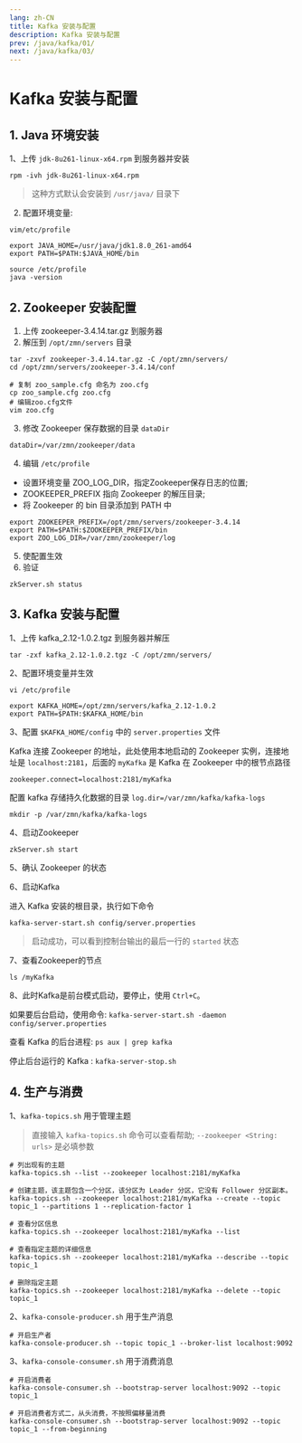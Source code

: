 ```yaml
---
lang: zh-CN
title: Kafka 安装与配置
description: Kafka 安装与配置
prev: /java/kafka/01/
next: /java/kafka/03/
---
```


# Kafka 安装与配置

## 1. Java 环境安装

1、上传 `jdk-8u261-linux-x64.rpm` 到服务器并安装

```shell
rpm -ivh jdk-8u261-linux-x64.rpm
```

> 这种方式默认会安装到 `/usr/java/` 目录下

2. 配置环境变量:

```shell
vim/etc/profile

export JAVA_HOME=/usr/java/jdk1.8.0_261-amd64
export PATH=$PATH:$JAVA_HOME/bin

source /etc/profile
java -version
```

## 2. Zookeeper 安装配置

1. 上传 zookeeper-3.4.14.tar.gz 到服务器
2. 解压到 `/opt/zmn/servers` 目录

```shell
tar -zxvf zookeeper-3.4.14.tar.gz -C /opt/zmn/servers/
cd /opt/zmn/servers/zookeeper-3.4.14/conf

# 复制 zoo_sample.cfg 命名为 zoo.cfg
cp zoo_sample.cfg zoo.cfg
# 编辑zoo.cfg文件 
vim zoo.cfg
```

3. 修改 Zookeeper 保存数据的目录 `dataDir`

```shell
dataDir=/var/zmn/zookeeper/data
```

4. 编辑 `/etc/profile`

- 设置环境变量 ZOO_LOG_DIR，指定Zookeeper保存日志的位置;
- ZOOKEEPER_PREFIX 指向 Zookeeper 的解压目录;
- 将 Zookeeper 的 bin 目录添加到 PATH 中

```shell
export ZOOKEEPER_PREFIX=/opt/zmn/servers/zookeeper-3.4.14
export PATH=$PATH:$ZOOKEEPER_PREFIX/bin
export ZOO_LOG_DIR=/var/zmn/zookeeper/log
```

5. 使配置生效
6. 验证

```shell
zkServer.sh status
```

## 3. Kafka 安装与配置

1、上传 kafka_2.12-1.0.2.tgz 到服务器并解压

```shell
tar -zxf kafka_2.12-1.0.2.tgz -C /opt/zmn/servers/
```

2、配置环境变量并生效

```shell
vi /etc/profile

export KAFKA_HOME=/opt/zmn/servers/kafka_2.12-1.0.2
export PATH=$PATH:$KAFKA_HOME/bin
```

3、配置 `$KAFKA_HOME/config` 中的 `server.properties` 文件

Kafka 连接 Zookeeper 的地址，此处使用本地启动的 Zookeeper 实例，连接地址是 `localhost:2181`，后面的 `myKafka` 是 Kafka 在 Zookeeper 中的根节点路径

```shell
zookeeper.connect=localhost:2181/myKafka
```

配置 kafka 存储持久化数据的目录 `log.dir=/var/zmn/kafka/kafka-logs`

```shell
mkdir -p /var/zmn/kafka/kafka-logs
```

4、启动Zookeeper

```shell
zkServer.sh start
```

5、确认 Zookeeper 的状态

6、启动Kafka

进入 Kafka 安装的根目录，执行如下命令

```shell
kafka-server-start.sh config/server.properties
```

> 启动成功，可以看到控制台输出的最后一行的 `started` 状态

7、查看Zookeeper的节点

```shell
ls /myKafka
```

8、此时Kafka是前台模式启动，要停止，使用 `Ctrl+C`。

如果要后台启动，使用命令: `kafka-server-start.sh -daemon config/server.properties`

查看 Kafka 的后台进程: `ps aux | grep kafka`

停止后台运行的 Kafka : `kafka-server-stop.sh`

## 4. 生产与消费

1、`kafka-topics.sh` 用于管理主题

> 直接输入 `kafka-topics.sh` 命令可以查看帮助; `--zookeeper <String: urls>` 是必填参数

```shell
# 列出现有的主题
kafka-topics.sh --list --zookeeper localhost:2181/myKafka

# 创建主题，该主题包含一个分区，该分区为 Leader 分区，它没有 Follower 分区副本。
kafka-topics.sh --zookeeper localhost:2181/myKafka --create --topic topic_1 --partitions 1 --replication-factor 1

# 查看分区信息
kafka-topics.sh --zookeeper localhost:2181/myKafka --list

# 查看指定主题的详细信息
kafka-topics.sh --zookeeper localhost:2181/myKafka --describe --topic topic_1

# 删除指定主题
kafka-topics.sh --zookeeper localhost:2181/myKafka --delete --topic topic_1
```

2、`kafka-console-producer.sh` 用于生产消息

```shell
# 开启生产者
kafka-console-producer.sh --topic topic_1 --broker-list localhost:9092
```

3、`kafka-console-consumer.sh` 用于消费消息

```shell
# 开启消费者
kafka-console-consumer.sh --bootstrap-server localhost:9092 --topic topic_1

# 开启消费者方式二，从头消费，不按照偏移量消费
kafka-console-consumer.sh --bootstrap-server localhost:9092 --topic topic_1 --from-beginning
```
